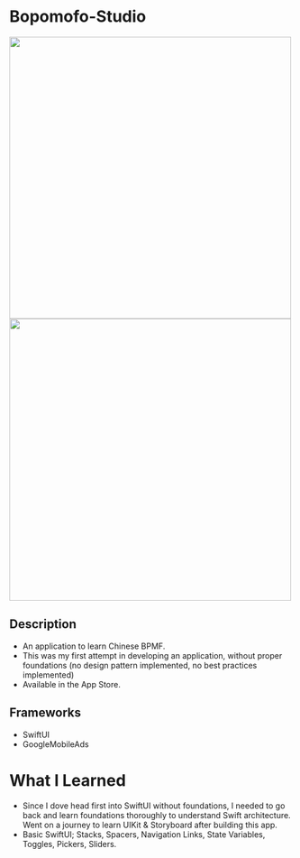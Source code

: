 # Bopomofo-Studio

<p float="left">
  <img src = "https://user-images.githubusercontent.com/46248987/164408610-b54ed1ac-8081-468a-94e7-ddc9562852a2.png" height="500">                                                                                                                          
  <img src = "https://user-images.githubusercontent.com/46248987/164408642-ae16f736-618f-4e21-84d7-0c1f2aac7d6a.png" height="500"> 
</p>

## Description
* An application to learn Chinese BPMF.
* This was my first attempt in developing an application, without proper foundations (no design pattern implemented, no best practices implemented)
* Available in the App Store.

## Frameworks
* SwiftUI
* GoogleMobileAds

# What I Learned
* Since I dove head first into SwiftUI without foundations, I needed to go back and learn foundations thoroughly to understand Swift architecture. Went on a journey to learn UIKit & Storyboard after building this app.
* Basic SwiftUI; Stacks, Spacers, Navigation Links, State Variables, Toggles, Pickers, Sliders.
